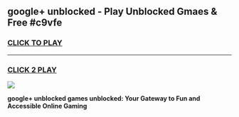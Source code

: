 
## google+ unblocked - Play Unblocked Gmaes & Free #c9vfe
<h3>
<a href="https://news.freeplayer.one?title=google+_unblocked&ref=24F">CLICK TO PLAY</a></h3>
<hr>

<h3>
<a href="https://news.freeplayer.one?title=google+_unblocked&ref=24F">CLICK 2 PLAY</a>
  
</h3>

<a href="https://news.freeplayer.one?title=google+_unblocked&ref=24F/"><img src="https://clearcache.store/games.png"></a>


**google+ unblocked games unblocked: Your Gateway to Fun and Accessible Online Gaming**
